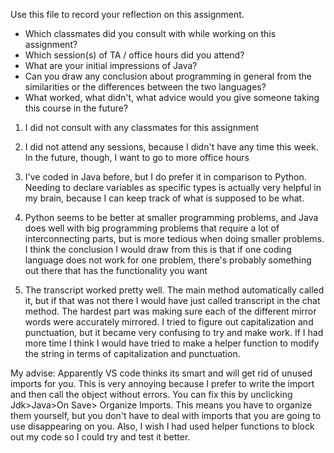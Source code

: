 Use this file to record your reflection on this assignment.

- Which classmates did you consult with while working on this assignment?
- Which session(s) of TA / office hours did you attend?
- What are your initial impressions of Java? 
- Can you draw any conclusion about programming in general from the similarities or the differences between the two languages? 
- What worked, what didn't, what advice would you give someone taking this course in the future?

1. I did not consult with any classmates for this assignment
2. I did not attend any sessions, because I didn't have any time this week. In the future, though, I want to go to more office hours
3. I've coded in Java before, but I do prefer it in comparison to Python. Needing to declare variables as specific types is actually very helpful in my brain, because I can keep track of what is supposed to be what.
4. Python seems to be better at smaller programming problems, and Java does well with big programming problems that require a lot of interconnecting parts, but is more tedious when doing smaller problems. I think the conclusion I would draw from this is that if one coding language does not work for one problem, there's probably something out there that has the functionality you want


5. The transcript worked pretty well. The main method automatically called it, but if that was not there I would have just called transcript in the chat method. The hardest part was making sure each of the different mirror words were accurately mirrored. I tried to figure out capitalization and punctuation, but it became very confusing to try and make work. If I had more time I think I would have tried to make a helper function to modify the string in terms of capitalization and punctuation.

My advise: Apparently VS code thinks its smart and will get rid of unused imports for you. This is very annoying because I prefer to write the import and then call the object without errors. You can fix this by unclicking Jdk>Java>On Save> Organize Imports. This means you have to organize them yourself, but you don't have to deal with imports that you are going to use disappearing on you. Also, I wish I had used helper functions to block out my code so I could try and test it better.
